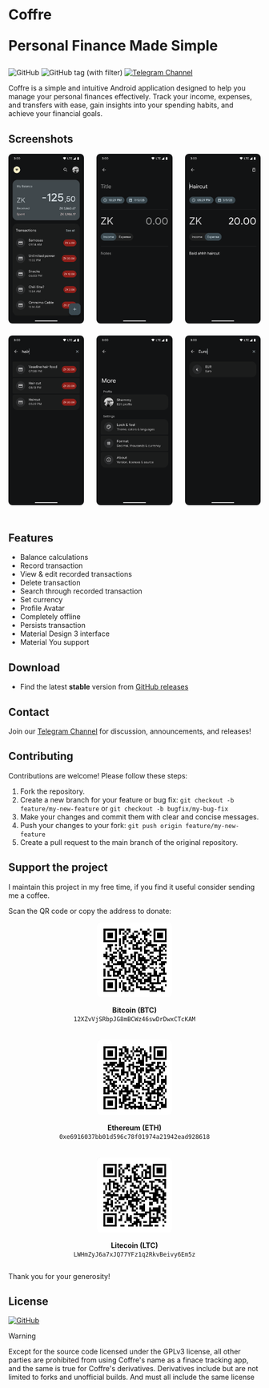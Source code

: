 <h1>
    Coffre
    <br/>
    <span>
        <p>Personal Finance Made Simple</p>
    </span>
</h1>

![GitHub](https://img.shields.io/github/license/FoedusProgramme/Coffre)
![GitHub tag (with filter)](https://img.shields.io/github/v/tag/FoedusProgramme/Coffre?&logoColor=white&labelColor=black&color=white)
[![Telegram Channel](https://img.shields.io/badge/Telegram-Coffre-blue?style=flat&logo=telegram)](https://t.me/FoedusProgramme)

Coffre is a simple and intuitive Android application designed to help you manage your personal finances effectively. Track your income, expenses, and transfers with ease, gain insights into your spending habits, and achieve your financial goals.

## Screenshots

<div align="center">
  <div style="display: flex; flex-wrap: wrap; justify-content: space-between;">
    <img src="./metadata/screenshots/home.png" width="30%" style="border-radius: 8px; margin-bottom:24px;" />
    <img src="./metadata/screenshots/new.png" width="30%" style="border-radius: 8px; margin-bottom:24px;" />
    <img src="./metadata/screenshots/edit.png" width="30%" style="border-radius: 8px; margin-bottom:24px;" />
    <img src="./metadata/screenshots/search.png" width="30%" style="border-radius: 8px; margin-bottom:24px;" />
    <img src="./metadata/screenshots/more.png" width="30%" style="border-radius: 8px; margin-bottom:24px;" />
    <img src="./metadata/screenshots/currency.png" width="30%" style="border-radius: 8px; margin-bottom:24px;" />
  </div>
</div>

## Features

- Balance calculations
- Record transaction
- View & edit recorded transactions
- Delete transaction
- Search through recorded transaction
- Set currency
- Profile Avatar
- Completely offline
- Persists transaction
- Material Design 3 interface
- Material You support

## Download

- Find the latest <strong>stable</strong> version from [GitHub releases](https://github.com/FoedusProgramme/Coffre/releases/latest)

## Contact

Join our [Telegram Channel](https://t.me/FoedusProgramme) for discussion, announcements, and releases!

## Contributing

Contributions are welcome! Please follow these steps:

1.  Fork the repository.
2.  Create a new branch for your feature or bug fix: `git checkout -b feature/my-new-feature` or `git checkout -b bugfix/my-bug-fix`
3.  Make your changes and commit them with clear and concise messages.
4.  Push your changes to your fork: `git push origin feature/my-new-feature`
5.  Create a pull request to the main branch of the original repository.

## Support the project

I maintain this project in my free time, if you find it useful consider sending me a coffee.

<p>Scan the QR code or copy the address to donate:</p>

<div style="display: flex; flex-wrap: wrap; justify-content: space-around; gap: 20px;">
  <div style="text-align: center;">
    <img src="./metadata/qrcodes/btc.png" width="150px" alt="Bitcoin QR Code" style="border-radius: 8px;" />
    <p><strong>Bitcoin (BTC)</strong><br><code>12XZvVjSRbpJG8mBCWz46swDrDwxCTcKAM</code></p>
  </div>
  <div style="text-align: center;">
    <img src="./metadata/qrcodes/eth.png" width="150px" alt="Ethereum QR Code" style="border-radius: 8px;" />
    <p><strong>Ethereum (ETH)</strong><br><code>0xe6916037bb01d596c78f01974a21942ead928618</code></p>
  </div>
  <div style="text-align: center;">
    <img src="./metadata/qrcodes/ltc.png" width="150px" alt="Litecoin QR Code" style="border-radius: 8px;" />
    <p><strong>Litecoin (LTC)</strong><br><code>LWHmZyJ6a7xJQ77YFz1q2RkvBeivy6Em5z</code></p>
  </div>
</div>

<p>Thank you for your generosity!</p>

## License

[![GitHub](https://img.shields.io/github/license/FoedusProgramme/Coffre?style=for-the-badge)](https://github.com/FoedusProgramme/Coffre/blob/main/LICENSE)

> [!Warning]
>
> Except for the source code licensed under the GPLv3 license,
> all other parties are prohibited from using Coffre's name as a finace tracking app,
> and the same is true for Coffre's derivatives.
> Derivatives include but are not limited to forks and unofficial builds.
> And must all include the same license
